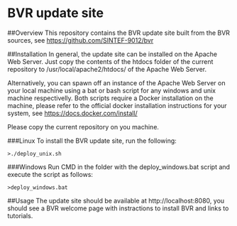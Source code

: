 # BVR update site

##Overview
This repository contains the BVR update site built from the BVR sources, see https://github.com/SINTEF-9012/bvr

##Installation
In general, the update site can be installed on the Apache Web Server. Just copy the contents of the htdocs folder of the current repository to /usr/local/apache2/htdocs/ of the Apache Web Server. 

Alternatively, you can spawn off an instance of the Apache Web Server on your local machine using a bat or bash script for any windows and unix machine respectivelly. Both scripts require a Docker installation on the machine, please refer to the official docker installation instructions for your system, see https://docs.docker.com/install/

Please copy the current repository on you machine.

###Linux
To install the BVR update site, run the following:
```
>./deploy_unix.sh
```
###Windows
Run CMD in the folder with the deploy_windows.bat script and execute the script as follows:
```
>deploy_windows.bat
```

##Usage
The update site should be available at http://localhost:8080, you should see a BVR welcome page with instractions to install BVR and links to tutorials.
